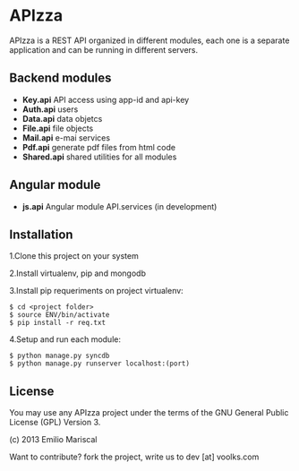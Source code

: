 APIzza
======

APIzza is a REST API organized in different modules, each one is a separate application and can be running in different servers.

## Backend modules

* **Key.api** API access using app-id and api-key
* **Auth.api** users
* **Data.api** data objetcs
* **File.api** file objects
* **Mail.api** e-mai services
* **Pdf.api** generate pdf files from html code
* **Shared.api** shared utilities for all modules

## Angular module

* **js.api** Angular module API.services (in development)

## Installation

1.Clone this project on your system

2.Install virtualenv, pip and mongodb

3.Install pip requeriments on project virtualenv:

    $ cd <project folder> 
    $ source ENV/bin/activate
    $ pip install -r req.txt

4.Setup and run each module:

    $ python manage.py syncdb
    $ python manage.py runserver localhost:(port)


## License

You may use any APIzza project under the terms of the GNU General Public License (GPL) Version 3.

(c) 2013 Emilio Mariscal

Want to contribute? fork the project, write us to dev [at] voolks.com